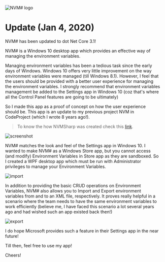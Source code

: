 <img alt="NVM# logo" src="https://cloud.githubusercontent.com/assets/7021835/10990698/d2952d18-840a-11e5-993b-228c089e3205.png" />

# Update (Jan 4, 2020)
NVM# has been updated to dot Net Core 3.1!

NVM# is a Windows 10 desktop app which provides an effective way of managing the environment variables. 

Managing environment variables has been a tedious task since the early days of Windows. Windows 10 offers very little improvement on the way environment variables were managed (till Windows 8.1). However, I feel that the users should be provided with a better user experience for managing the environment variables. I strongly recommend that environment variables management be added to the Settings app in Windows 10 (coz that's where all the Control Panel features are going to be ultimately)

So I made this app as a proof of concept on how the user experience should be. This app is an update to my previous project NVM in CodeProject (which I wrote 8 years ago!).

> To know the how NVMSharp was created check this <a href="http://www.codeproject.com/Articles/1045296/NVMSharp" target="_blank">link</a>.

<img alt="screenshot" src="https://cloud.githubusercontent.com/assets/7021835/10911175/6caccdf8-81f8-11e5-9c6f-e9b71ad4c353.png" />

NVM# matches the look and feel of the Settings app in Windows 10. I wanted to make NVM# as a Windows Store app, but you cannot access (and modify) Environment Variables in Store app as they are sandboxed. So I created a WPF desktop app which must be run with Administrator privileges to manage your Environment Variables.

<img alt="import" src="https://cloud.githubusercontent.com/assets/7021835/10911173/6c95fc04-81f8-11e5-9131-48cd6bba29b4.png" />

In addition to providing the basic CRUD operations on Environment Variables, NVM# also allows you to Import and Export environment variables from and to an XML file, respectively. It proves really helpful in a scenario where the team needs to have the same environment variables to work efficiently (believe me, I have faced this scenario a lot several years ago and had wished such an app existed back then!)

<img alt="export" src="https://cloud.githubusercontent.com/assets/7021835/10911174/6c97a586-81f8-11e5-81ec-a33a0ce49795.png" />

I do hope Microsoft provides such a feature in their Settings app in the near future!

Till then, feel free to use my app!

Cheers!

